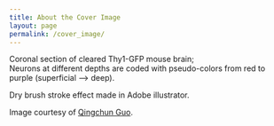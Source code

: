 ```yaml
---
title: About the Cover Image
layout: page
permalink: /cover_image/
---
```


Coronal section of cleared Thy1-GFP mouse brain;<br>
Neurons at different depths are coded with pseudo-colors from red to purple (superficial --> deep).

Dry brush stroke effect made in Adobe illustrator.

Image courtesy of [Qingchun Guo](http://www.cibr.ac.cn/#/science/team/detail/53). 
